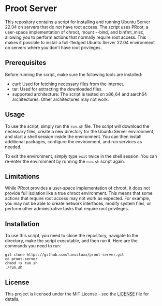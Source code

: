 # Proot Server

This repository contains a script for installing and running Ubuntu Server 22.04 on servers that do not have root access. The script uses PRoot, a user-space implementation of chroot, mount --bind, and binfmt_misc, allowing you to perform actions that normally require root access. This makes it possible to install a full-fledged Ubuntu Server 22.04 environment on servers where you don't have root privileges.

## Prerequisites

Before running the script, make sure the following tools are installed:

- curl: Used for fetching necessary files from the internet.
- tar: Used for extracting the downloaded files.
- supported architecture: The script is tested on x86_64 and aarch64 architectures. Other architectures may not work.

## Usage

To use the script, simply run the `run.sh` file. The script will download the necessary files, create a new directory for the Ubuntu Server environment, and start a shell session inside the environment. You can then install additional packages, configure the environment, and run services as needed.

To exit the environment, simply type `exit` twice in the shell session. You can re-enter the environment by running the `run.sh` script again.

## Limitations

While PRoot provides a user-space implementation of chroot, it does not provide full isolation like a true chroot environment. This means that some actions that require root access may not work as expected. For example, you may not be able to create network interfaces, modify system files, or perform other administrative tasks that require root privileges.

## Installation

To use this script, you need to clone the repository, navigate to the directory, make the script executable, and then run it. Here are the commands you need to run:

```shellscript
git clone https://github.com/linuztuxx/proot-server.git
cd proot-server
chmod +x run.sh
./run.sh
```

## License

This project is licensed under the MIT License - see the [LICENSE](LICENSE) file for details.
